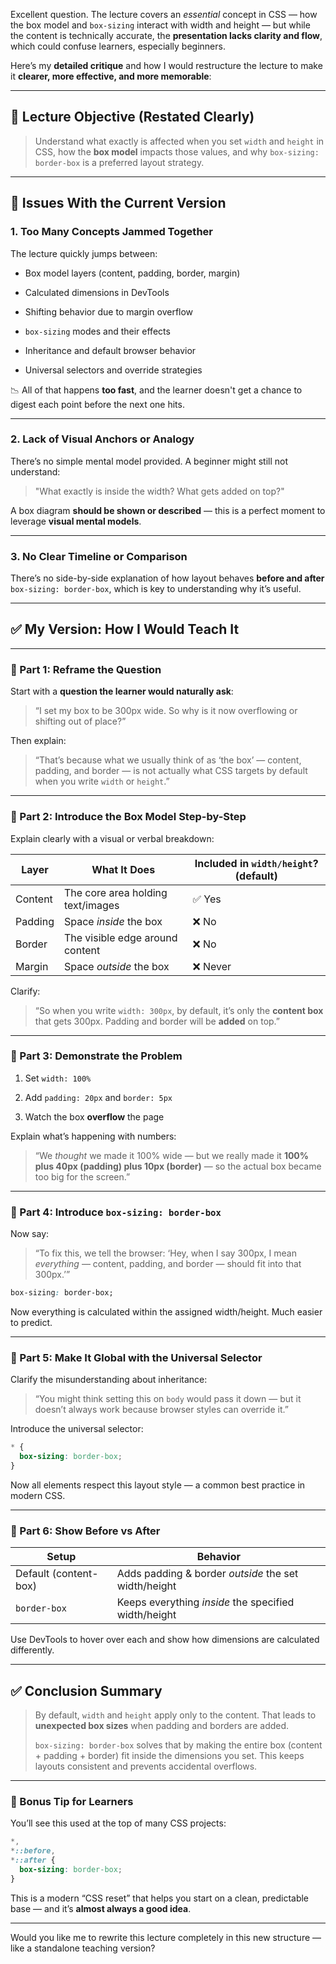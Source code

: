Excellent question. The lecture covers an _essential_ concept in CSS — how the box model and `box-sizing` interact with width and height — but while the content is technically accurate, the **presentation lacks clarity and flow**, which could confuse learners, especially beginners.

Here’s my **detailed critique** and how I would restructure the lecture to make it **clearer, more effective, and more memorable**:

---

## 🎯 Lecture Objective (Restated Clearly)

> Understand what exactly is affected when you set `width` and `height` in CSS, how the **box model** impacts those values, and why `box-sizing: border-box` is a preferred layout strategy.

---

## 🧠 Issues With the Current Version

### 1. **Too Many Concepts Jammed Together**

The lecture quickly jumps between:

- Box model layers (content, padding, border, margin)
    
- Calculated dimensions in DevTools
    
- Shifting behavior due to margin overflow
    
- `box-sizing` modes and their effects
    
- Inheritance and default browser behavior
    
- Universal selectors and override strategies
    

📉 All of that happens **too fast**, and the learner doesn't get a chance to digest each point before the next one hits.

---

### 2. **Lack of Visual Anchors or Analogy**

There’s no simple mental model provided. A beginner might still not understand:

> "What exactly is inside the width? What gets added on top?"

A box diagram **should be shown or described** — this is a perfect moment to leverage **visual mental models**.

---

### 3. **No Clear Timeline or Comparison**

There’s no side-by-side explanation of how layout behaves **before and after** `box-sizing: border-box`, which is key to understanding why it’s useful.

---

## ✅ My Version: How I Would Teach It

---

### 🔹 Part 1: Reframe the Question

Start with a **question the learner would naturally ask**:

> “I set my box to be 300px wide. So why is it now overflowing or shifting out of place?”

Then explain:

> “That’s because what we usually think of as ‘the box’ — content, padding, and border — is not actually what CSS targets by default when you write `width` or `height`.”

---

### 🔹 Part 2: Introduce the Box Model Step-by-Step

Explain clearly with a visual or verbal breakdown:

|Layer|What It Does|Included in `width/height`? (default)|
|---|---|---|
|Content|The core area holding text/images|✅ Yes|
|Padding|Space _inside_ the box|❌ No|
|Border|The visible edge around content|❌ No|
|Margin|Space _outside_ the box|❌ Never|

Clarify:

> “So when you write `width: 300px`, by default, it’s only the **content box** that gets 300px. Padding and border will be **added** on top.”

---

### 🔹 Part 3: Demonstrate the Problem

1. Set `width: 100%`
    
2. Add `padding: 20px` and `border: 5px`
    
3. Watch the box **overflow** the page
    

Explain what’s happening with numbers:

> “We _thought_ we made it 100% wide — but we really made it **100% plus 40px (padding) plus 10px (border)** — so the actual box became too big for the screen.”

---

### 🔹 Part 4: Introduce `box-sizing: border-box`

Now say:

> “To fix this, we tell the browser: ‘Hey, when I say 300px, I mean _everything_ — content, padding, and border — should fit into that 300px.’”

```css
box-sizing: border-box;
```

Now everything is calculated within the assigned width/height. Much easier to predict.

---

### 🔹 Part 5: Make It Global with the Universal Selector

Clarify the misunderstanding about inheritance:

> “You might think setting this on `body` would pass it down — but it doesn’t always work because browser styles can override it.”

Introduce the universal selector:

```css
* {
  box-sizing: border-box;
}
```

Now all elements respect this layout style — a common best practice in modern CSS.

---

### 🔹 Part 6: Show Before vs After

|Setup|Behavior|
|---|---|
|Default (content-box)|Adds padding & border _outside_ the set width/height|
|`border-box`|Keeps everything _inside_ the specified width/height|

Use DevTools to hover over each and show how dimensions are calculated differently.

---

## ✅ Conclusion Summary

> By default, `width` and `height` apply only to the content. That leads to **unexpected box sizes** when padding and borders are added.
> 
> `box-sizing: border-box` solves that by making the entire box (content + padding + border) fit inside the dimensions you set. This keeps layouts consistent and prevents accidental overflows.

---

### 🧠 Bonus Tip for Learners

You’ll see this used at the top of many CSS projects:

```css
*,
*::before,
*::after {
  box-sizing: border-box;
}
```

This is a modern “CSS reset” that helps you start on a clean, predictable base — and it’s **almost always a good idea**.

---

Would you like me to rewrite this lecture completely in this new structure — like a standalone teaching version?